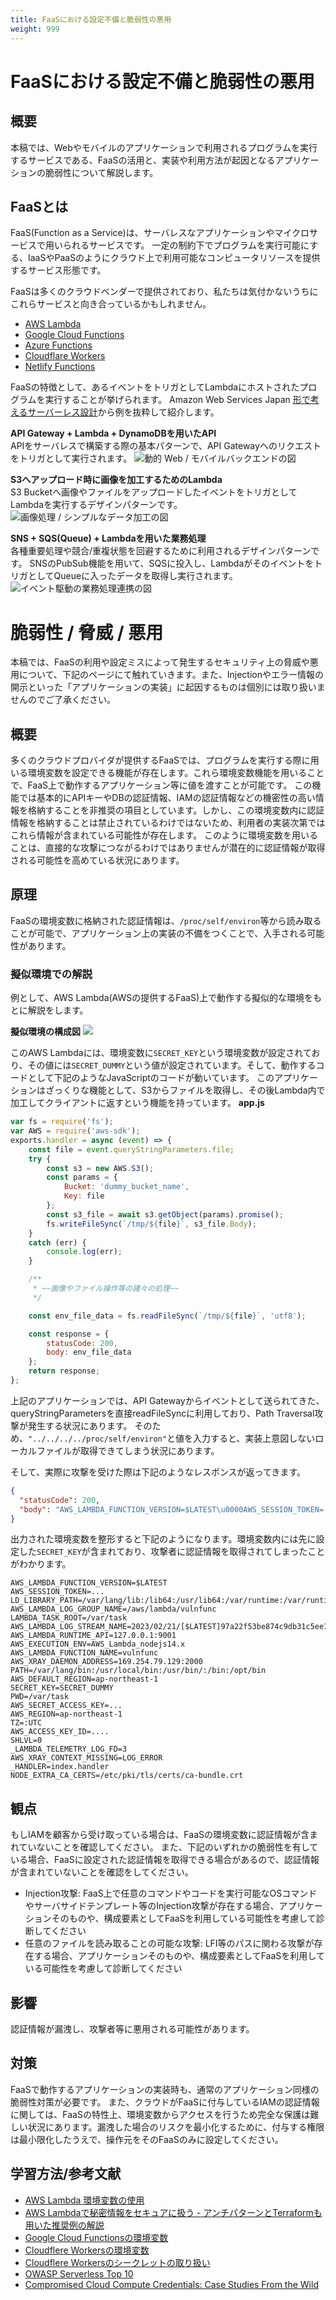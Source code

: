 ```yaml
---
title: FaaSにおける設定不備と脆弱性の悪用
weight: 999
---
```


# FaaSにおける設定不備と脆弱性の悪用
## 概要
本稿では、Webやモバイルのアプリケーションで利用されるプログラムを実行するサービスである、FaaSの活用と、実装や利用方法が起因となるアプリケーションの脆弱性について解説します。

## FaaSとは
FaaS(Function as a Service)は、サーバレスなアプリケーションやマイクロサービスで用いられるサービスです。
一定の制約下でプログラムを実行可能にする、IaaSやPaaSのようにクラウド上で利用可能なコンピュータリソースを提供するサービス形態です。
<!-- textlint-disable ja-technical-writing/ja-no-weak-phrase -->
FaaSは多くのクラウドベンダーで提供されており、私たちは気付かないうちにこれらサービスと向き合っているかもしれません。

- [AWS Lambda](https://aws.amazon.com/jp/lambda/)
- [Google Cloud Functions](https://cloud.google.com/functions?hl=ja)
- [Azure Functions](https://azure.microsoft.com/ja-jp/products/functions/)
- [Cloudflare Workers](https://www.cloudflare.com/ja-jp/products/workers/)
- [Netlify Functions](https://www.netlify.com/products/functions/)

FaaSの特徴として、あるイベントをトリガとしてLambdaにホストされたプログラムを実行することが挙げられます。
Amazon Web Services Japan [形で考えるサーバーレス設計](https://aws.amazon.com/jp/serverless/patterns/serverless-pattern/)から例を抜粋して紹介します。

**API Gateway + Lambda + DynamoDBを用いたAPI**<br>
APIをサーバレスで構築する際の基本パターンで、API Gatewayへのリクエストをトリガとして実行されます。
![動的 Web / モバイルバックエンドの図](../image/Pattern-DynamicWeb.3ba6461f647c5156223f5b6710f151c7c542a67a.png)

**S3へアップロード時に画像を加工するためのLambda**<br>
S3 Bucketへ画像やファイルをアップロードしたイベントをトリガとしてLambdaを実行するデザインパターンです。
![画像処理 / シンプルなデータ加工の図](../image/Pattern-S3-processing.0a24e9465dec531156f56ce1c961d00a8e529f3a.png)

**SNS + SQS(Queue) + Lambdaを用いた業務処理**<br>
各種重要処理や競合/重複状態を回避するために利用されるデザインパターンです。
SNSのPubSub機能を用いて、SQSに投入し、LambdaがそのイベントをトリガとしてQueueに入ったデータを取得し実行されます。
![イベント駆動の業務処理連携の図](../image/Pattern-Integration.77b207fd045bc2283fe06cb76dc934764ca7114a.png)

# 脆弱性 / 脅威 / 悪用

本稿では、FaaSの利用や設定ミスによって発生するセキュリティ上の脅威や悪用について、下記のページにて触れていきます。また、Injectionやエラー情報の開示といった「アプリケーションの実装」に起因するものは個別には取り扱いませんのでご了承ください。

## 概要

多くのクラウドプロバイダが提供するFaaSでは、プログラムを実行する際に用いる環境変数を設定できる機能が存在します。これら環境変数機能を用いることで、FaaS上で動作するアプリケーション等に値を渡すことが可能です。
この機能では基本的にAPIキーやDBの認証情報、IAMの認証情報などの機密性の高い情報を格納することを非推奨の項目としています。しかし、この環境変数内に認証情報を格納することは禁止されているわけではないため、利用者の実装次第ではこれら情報が含まれている可能性が存在します。
このように環境変数を用いることは、直接的な攻撃につながるわけではありませんが潜在的に認証情報が取得される可能性を高めている状況にあります。

## 原理

FaaSの環境変数に格納された認証情報は、`/proc/self/environ`等から読み取ることが可能で、アプリケーション上の実装の不備をつくことで、入手される可能性があります。

### 擬似環境での解説

例として、AWS Lambda(AWSの提供するFaaS)上で動作する擬似的な環境をもとに解説をします。

**擬似環境の構成図**
![](../image/Pasted-image-20230221233149.png)

このAWS Lambdaには、環境変数に`SECRET_KEY`という環境変数が設定されており、その値には`SECRET_DUMMY`という値が設定されています。そして、動作するコードとして下記のようなJavaScriptのコードが動いています。
このアプリケーションはざっくりな機能として、S3からファイルを取得し、その後Lambda内で加工してクライアントに返すという機能を持っています。
**app.js**
```js
var fs = require('fs');
var AWS = require('aws-sdk');
exports.handler = async (event) => {
    const file = event.queryStringParameters.file;
    try {
        const s3 = new AWS.S3();
        const params = {
            Bucket: 'dummy_bucket_name',
            Key: file
        };
        const s3_file = await s3.getObject(params).promise();
        fs.writeFileSync(`/tmp/${file}`, s3_file.Body);
    }
    catch (err) {
        console.log(err);
    }

    /**
     * ~~画像やファイル操作等の諸々の処理~~
     */

    const env_file_data = fs.readFileSync(`/tmp/${file}`, 'utf8');

    const response = {
        statusCode: 200,
        body: env_file_data
    };
    return response;
};

```
<!-- textlint-disable prh -->
<!-- textlint-disable ja-technical-writing/sentence-length -->
上記のアプリケーションでは、API Gatewayからイベントとして送られてきた、queryStringParametersを直接readFileSyncに利用しており、Path Traversal攻撃が発生する状況にあります。
そのため、`"../../../../proc/self/environ"`と値を入力すると、実装上意図しないローカルファイルが取得できてしまう状況にあります。
<!-- textlint-enable prh -->
そして、実際に攻撃を受けた際は下記のようなレスポンスが返ってきます。

```json
{
  "statusCode": 200,
  "body": "AWS_LAMBDA_FUNCTION_VERSION=$LATEST\u0000AWS_SESSION_TOKEN=...\u0000LD_LIBRARY_PATH=/var/lang/lib:/lib64:/usr/lib64:/var/runtime:/var/runtime/lib:/var/task:/var/task/lib:/opt/lib\u0000AWS_LAMBDA_LOG_GROUP_NAME=/aws/lambda/vulnfunc\u0000LAMBDA_TASK_ROOT=/var/task\u0000AWS_LAMBDA_LOG_STREAM_NAME=2023/02/21/[$LATEST]97a22f53be874c9db31c5ee126df276e\u0000AWS_LAMBDA_RUNTIME_API=127.0.0.1:9001\u0000AWS_EXECUTION_ENV=AWS_Lambda_nodejs14.x\u0000AWS_LAMBDA_FUNCTION_NAME=vulnfunc\u0000AWS_XRAY_DAEMON_ADDRESS=169.254.79.129:2000\u0000PATH=/var/lang/bin:/usr/local/bin:/usr/bin/:/bin:/opt/bin\u0000AWS_DEFAULT_REGION=ap-northeast-1\u0000SECRET_KEY=SECRET_DUMMY\u0000PWD=/var/task\u0000AWS_SECRET_ACCESS_KEY=...\u0000LAMBDA_RUNTIME_DIR=/var/runtime\u0000LANG=en_US.UTF-8\u0000AWS_LAMBDA_INITIALIZATION_TYPE=on-demand\u0000NODE_PATH=/opt/nodejs/node14/node_modules:/opt/nodejs/node_modules:/var/runtime/node_modules:/var/runtime:/var/task\u0000AWS_REGION=ap-northeast-1\u0000TZ=:UTC\u0000AWS_ACCESS_KEY_ID=....\u0000SHLVL=0\u0000_AWS_XRAY_DAEMON_ADDRESS=....\u0000_AWS_XRAY_DAEMON_PORT=2000\u0000_LAMBDA_TELEMETRY_LOG_FD=3\u0000AWS_XRAY_CONTEXT_MISSING=LOG_ERROR\u0000_HANDLER=index.handler\u0000AWS_LAMBDA_FUNCTION_MEMORY_SIZE=128\u0000NODE_EXTRA_CA_CERTS=/etc/pki/tls/certs/ca-bundle.crt\u0000"
}
```

出力された環境変数を整形すると下記のようになります。環境変数内には先に設定した`SECRET_KEY`が含まれており、攻撃者に認証情報を取得されてしまったことがわかります。
```
AWS_LAMBDA_FUNCTION_VERSION=$LATEST
AWS_SESSION_TOKEN=...
LD_LIBRARY_PATH=/var/lang/lib:/lib64:/usr/lib64:/var/runtime:/var/runtime/lib:/var/task:/var/task/lib:/opt/lib
AWS_LAMBDA_LOG_GROUP_NAME=/aws/lambda/vulnfunc
LAMBDA_TASK_ROOT=/var/task
AWS_LAMBDA_LOG_STREAM_NAME=2023/02/21/[$LATEST]97a22f53be874c9db31c5ee126df276e
AWS_LAMBDA_RUNTIME_API=127.0.0.1:9001
AWS_EXECUTION_ENV=AWS_Lambda_nodejs14.x
AWS_LAMBDA_FUNCTION_NAME=vulnfunc
AWS_XRAY_DAEMON_ADDRESS=169.254.79.129:2000
PATH=/var/lang/bin:/usr/local/bin:/usr/bin/:/bin:/opt/bin
AWS_DEFAULT_REGION=ap-northeast-1
SECRET_KEY=SECRET_DUMMY
PWD=/var/task
AWS_SECRET_ACCESS_KEY=...
AWS_REGION=ap-northeast-1
TZ=:UTC
AWS_ACCESS_KEY_ID=....
SHLVL=0
_LAMBDA_TELEMETRY_LOG_FD=3
AWS_XRAY_CONTEXT_MISSING=LOG_ERROR
_HANDLER=index.handler
NODE_EXTRA_CA_CERTS=/etc/pki/tls/certs/ca-bundle.crt
```

## 観点

もしIAMを顧客から受け取っている場合は、FaaSの環境変数に認証情報が含まれていないことを確認してください。
また、下記のいずれかの脆弱性を有している場合、FaaSに設定された認証情報を取得できる場合があるので、認証情報が含まれていないことを確認をしてください。

- Injection攻撃: FaaS上で任意のコマンドやコードを実行可能なOSコマンドやサーバサイドテンプレート等のInjection攻撃が存在する場合、アプリケーションそのものや、構成要素としてFaaSを利用している可能性を考慮して診断してください
- 任意のファイルを読み取ることの可能な攻撃: LFI等のパスに関わる攻撃が存在する場合、アプリケーションそのものや、構成要素としてFaaSを利用している可能性を考慮して診断してください

## 影響

認証情報が漏洩し、攻撃者等に悪用される可能性があります。

## 対策

FaaSで動作するアプリケーションの実装時も、通常のアプリケーション同様の脆弱性対策が必要です。
また、クラウドがFaaSに付与しているIAMの認証情報に関しては、FaaSの特性上、環境変数からアクセスを行うため完全な保護は難しい状況にあります。漏洩した場合のリスクを最小化するために、付与する権限は最小限化したうえで、操作元をそのFaaSのみに設定してください。

## 学習方法/参考文献
- [AWS Lambda 環境変数の使用](https://docs.aws.amazon.com/ja_jp/lambda/latest/dg/configuration-envvars.html)
- [AWS Lambdaで秘密情報をセキュアに扱う - アンチパターンとTerraformも用いた推奨例の解説](https://blog.flatt.tech/entry/lambda_secret_security)
- [Google Cloud Functionsの環境変数](https://cloud.google.com/functions/docs/configuring/env-var?hl=ja)
- [Cloudflere Workersの環境変数](https://developers.cloudflare.com/workers/platform/environment-variables/)
- [Cloudflere Workersのシークレットの取り扱い](https://developers.cloudflare.com/workers/platform/environment-variables/#add-secrets-to-your-project)
- [OWASP Serverless Top 10](https://owasp.org/www-project-serverless-top-10/)
- [Compromised Cloud Compute Credentials: Case Studies From the Wild](https://unit42.paloaltonetworks.com/compromised-cloud-compute-credentials/)
